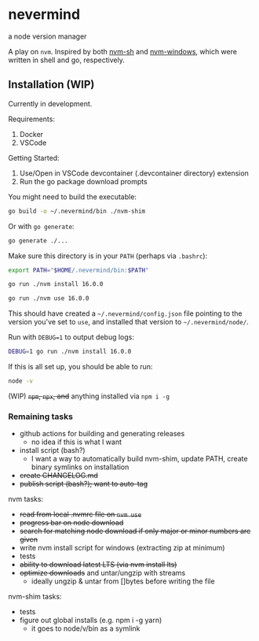 # nevermind

a node version manager

A play on `nvm`.  Inspired by both [nvm-sh](https://github.com/nvm-sh/nvm) and [nvm-windows](https://github.com/coreybutler/nvm-windows), which were written in shell and go, respectively.

## Installation (WIP)

Currently in development.  

Requirements:

1. Docker
2. VSCode

Getting Started:

1. Use/Open in VSCode devcontainer (.devcontainer directory) extension
2. Run the go package download prompts

You might need to build the executable:

```bash
go build -o ~/.nevermind/bin ./nvm-shim
```

Or with `go generate`:

```bash
go generate ./...
```

Make sure this directory is in your `PATH` (perhaps via `.bashrc`):

```bash
export PATH="$HOME/.nevermind/bin:$PATH"
```

```bash
go run ./nvm install 16.0.0
```

```bash
go run ./nvm use 16.0.0
```

This should have created a `~/.nevermind/config.json` file pointing to the version you've set to `use`, and installed that version to `~/.nevermind/node/`.

Run with `DEBUG=1` to output debug logs:

```bash
DEBUG=1 go run ./nvm install 16.0.0
```

If this is all set up, you should be able to run:

```bash
node -v
```

(WIP) ~~`npm`, `npx`, and~~ anything installed via `npm i -g`

### Remaining tasks

- github actions for building and generating releases
  - no idea if this is what I want
- install script (bash?)
  - I want a way to automatically build nvm-shim, update PATH, create binary symlinks on installation
- ~~create CHANGELOG.md~~
- ~~publish script (bash?); want to auto-tag~~

nvm tasks:
- ~~read from local .nvmrc file on `nvm use`~~
- ~~progress bar on node download~~
- ~~search for matching node download if only major or minor numbers are given~~
- write nvm install script for windows (extracting zip at minimum)
- tests
- ~~ability to download latest LTS (via nvm install lts)~~
- ~~optimize downloads~~ and untar/ungzip with streams
  - ideally ungzip & untar from []bytes before writing the file

nvm-shim tasks:
- tests
- figure out global installs (e.g. npm i -g yarn)
  - it goes to node/v/bin as a symlink
